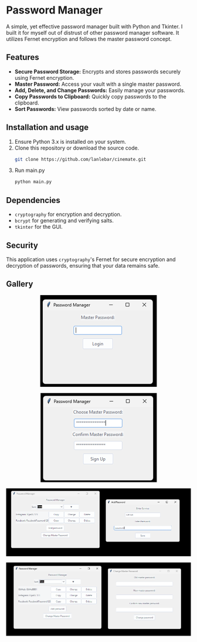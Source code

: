 # Password Manager

A simple, yet effective password manager built with Python and Tkinter. I built it for myself out of distrust of other password manager software. It utilizes Fernet encryption and follows the master password concept.

## Features
- **Secure Password Storage:** Encrypts and stores passwords securely using Fernet encryption.
- **Master Password:** Access your vault with a single master password.
- **Add, Delete, and Change Passwords:** Easily manage your passwords.
- **Copy Passwords to Clipboard:** Quickly copy passwords to the clipboard.
- **Sort Passwords:** View passwords sorted by date or name.

## Installation and usage
1. Ensure Python 3.x is installed on your system.
2. Clone this repository or download the source code.
   ```sh
   git clone https://github.com/lanlebar/cinemate.git
   ```
3. Run main.py
   ```sh
   python main.py
   ```
## Dependencies
- `cryptography` for encryption and decryption.
- `bcrypt` for generating and verifying salts.
- `tkinter` for the GUI.

## Security
This application uses `cryptography`'s Fernet for secure encryption and decryption of passwords, ensuring that your data remains safe.


## Gallery
<p align="center">
  <img src="images/login.png" alt="Login screen">
</p>
<p align="center">
  <img src="images/signup.png" alt="Sign up screen">
</p>
<p align="center">
  <img src="images/app.png" alt="App screen">
</p>
<p align="center">
  <img src="images/app2.png" alt="App screen">
</p>